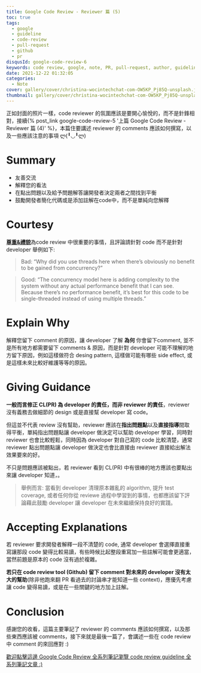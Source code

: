 ```yaml
---
title: Google Code Review - Reviewer 篇 (5)
toc: true
tags:
  - google
  - guideline
  - code-review
  - pull-request
  - github
  - pr
disqusId: google-code-review-6
keywords: code review, google, note, PR, pull-request, author, guideline, 翻譯, 筆記, 中文
date: 2021-12-22 01:32:05
categories:
  - Note
cover: gallery/cover/christina-wocintechchat-com-OW5KP_Pj85Q-unsplash.jpg
thumbnail: gallery/cover/christina-wocintechchat-com-OW5KP_Pj85Q-unsplash.jpg
---
```


正如封面的照片一樣，code reviewer 的氛圍應該是要開心愉悅的，而不是針鋒相對，接續{% post_link  google-code-review-5 '上篇 Google Code Review - Reviewer 篇 (4)' %}，本篇住要講述 reviewer 的 comments 應該如何撰寫，以及一些應該注意的事項 ლ(╹◡╹ლ)

<!--more-->

# Summary
- 友善交流
- 解釋您的看法
- 在點出問題以及給予問題解答讓開發者決定兩者之間找到平衡
- 鼓勵開發者簡化代碼或是添加註解在code中，而不是單純向您解釋

# Courtesy
[**尊重&禮貌**](https://chromium.googlesource.com/chromium/src/+/refs/heads/main/docs/cr_respect.md)為code review 中很重要的事情，且評論請針對 code 而不是針對 developer 舉例如下:

> Bad: “Why did you use threads here when there’s obviously no benefit to be gained from concurrency?”

> Good: “The concurrency model here is adding complexity to the system without any actual performance benefit that I can see. Because there’s no performance benefit, it’s best for this code to be single-threaded instead of using multiple threads.”

# Explain Why
解釋您留下 comment 的原因，讓 developer 了解 **為何** 你會留下comment, 並不是所有地方都需要留下 comments & 原因，而是針對 developer 可能不理解的地方留下原因，例如這樣做符合 desing pattern, 這樣做可能有哪些 side effect, 或是這樣未來比較好維護等等的原因。

# Giving Guidance
**一般而言修正 CL(PR) 為 developer 的責任，而非 reviewer 的責任**，reviewer 沒有義務去做細節的 design 或是直接幫 developer 寫 code。

但這並不代表 review 沒有幫助，reviewer 應該在**指出問題點**以及**直接指導**間取得平衡，單純指出問題點讓 developer 做決定可以幫助 developer 學習，同時對 reviewer 也會比較輕鬆，同時因為 developer 對自己寫的 code 比較清楚，通常 reviewer 點出問題點讓 developer 做決定也會比直接由 reviewer 直接給出解法效果要來的好。

不只是問題應該被點出，若 reviewer 看到 CL(PR) 中有很棒的地方應該也要點出來讓 developer 知道，。

> 舉例而言: 當看到 developer 清理原本雜亂的 algorithm, 提升 test coverage, 或者任何你從 reviewe 過程中學習到的事情，也都應該留下評論藉此鼓勵 developer 讓 developer 在未來繼續保持良好的實踐。

# Accepting Explanations
若 reviewer 要求開發者解釋一段不清楚的 code, 通常 developer 會選擇直接重寫讓那段 code 變得比較易讀，有些時候比起整段重寫加一些註解可能會更適當，當然前題是原本的 code 沒有過於複雜。

**若只在 code review tool (Github) 留下 comment 對未來的 developer 沒有太大的幫助**(除非他跑來翻 PR 看過去的討論串才能知道一些 context)，應優先考慮讓 code 變得易讀，或是在一些關鍵的地方加上註解。

# Conclusion 
感謝您的收看，這篇主要筆記了 reviewer 的 comments 應該如何撰寫，以及那些東西應該被 comments，接下來就是最後一篇了，會講述一些在 code review 中 comment 的來回應對 :)

[歡迎點擊這邊 Google Code Review 全系列筆記瀏覽 code review guideline 全系列筆記文章 :)](/collections)